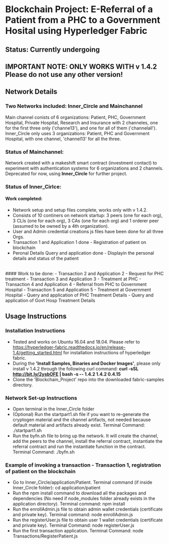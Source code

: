 # Blockchain Project: E-Referral of a Patient from a PHC to a Government Hosital using Hyperledger Fabric<br>


## Status: Currently undergoing<br>
## IMPORTANT NOTE: ONLY WORKS WITH v 1.4.2 Please do not use any other version!<br>

## Network Details
### Two Networks included: Inner_Circle and Mainchannel
Main channel conists of 6 organizations: Patient, PHC, Government Hospital, Private Hospital, Research and Insurance with 2 channeles, one for the first three only ('channe13'), and one for all of them ('channelall').
Inner_Circle only uses 3 organizations: Patient, PHC and Government Hospital, with one channel, 'channel13' for all the three.

### Status of Mainchannel:
Network created with a makeshift smart contract (investment contact) to experiment with authentication systems for 6 organizations and 2 channels. Deprecated for now, using <b>Inner_Circle</b> for further project.

### Status of Inner_Cirlce: 
#### Work completed:
- Network setup and setup files complete, works only with v 1.4.2.
- Consists of 10 continers on network startup: 3 peers (one for each org), 3 CLIs (one for each org), 3 CAs (one for each org) and 1 orderer peer (assumed to be owned by a 4th organization). 
- User and Admin credential creations js files have been done for all three Orgs.
- Transaction 1 and Application 1 done - Registration of patient on blockchain
- Peronal Details Query and application done - Displayin the personal details and status of the patient
<br>
#### Work to be done:
- Transaction 2 and Application 2 - Request for PHC treatment
- Transaction 3 and Application 3 - Treatment at PHC
- Transaction 4 and Application 4 - Referral from PHC to Government Hospital
- Transaction 5 and Application 5 - Treatment at Government Hospital
- Query and application of PHC Treatment Details
- Query and application of Govt Hosp Treatment Details 

## Usage Instructions

### Installation Instructions
- Tested and works on Ubuntu 16.04 and 18.04. Please refer to https://hyperledger-fabric.readthedocs.io/en/release-1.4/getting_started.html for installation instructions of hyperledger fabric. 
- During the <b>'Install Samples, Binaries and Docker Images'</b>, please only install v 1.4.2 through the following curl command:
<b>curl -sSL http://bit.ly/2ysbOFE | bash -s -- 1.4.2 1.4.2 0.4.15</b>
- Clone the 'Blockchain_Project' repo into the downloaded fabric-samples directory.

### Network Set-up Instructions
- Open terminal in the Inner_Circle folder
- (Optional) Run the startpart1.sh file if you want to re-generate the cryptogen material and the channel artifacts, not needed because default material and artifacts already exist. Terminal Command: ./startpart1.sh
- Run the byfn.sh file to bring up the network. It will create the channel, add the peers to the channel, install the referral contract, instantiate the referral contract and run the instantiate function in the contract. Terminal Command: ./byfn.sh

### Example of invoking a transaction - Transaction 1, registration of patient on the blockchain
- Go to Inner_Circle/application/Patient. Terminal command (if inside Inner_Circle folder): cd application/patient
- Run the npm install command to download all the packages and dependencies (No need if node_modules folder already exists in the application directory). Terminal command: npm install 
- Run the enrollAdmin.js file to obtain admin wallet credentials (certificate and private key). Terminal command: node enrollAdmin.js
- Run the registerUser.js file to obtain user 1 wallet credentials (certificate and private key). Terminal Command: node registerUser.js
- Run the first transaction application. Terminal Command: node Transactions/RegisterPatient.js


